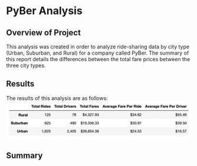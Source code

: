 # PyBer Analysis

## Overview of Project

This analysis was created in order to analyze ride-sharing data by city type (Urban, Suburban, and Rural) for a company called PyBer. The summary of this report details the differences between the total fare prices between the three city types.

## Results

The results of this analysis are as follows:
![PyBer by city type summary](Analysis/PyBer_fare_summary_by_city_type.png)


## Summary
